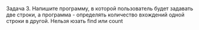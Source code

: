 Задача 3. Напишите программу, в которой пользователь будет задавать две строки, а программа - определять количество вхождений одной строки в другой. Нельзя юзать find или count
